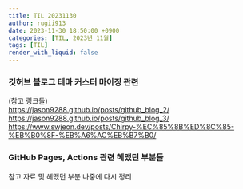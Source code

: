 ```yaml
---
title: TIL 20231130
author: rugii913
date: 2023-11-30 18:50:00 +0900
categories: [TIL, 2023년 11월]
tags: [TIL]
render_with_liquid: false
---
```


### 깃허브 블로그 테마 커스터 마이징 관련
(참고 링크들)  
https://jason9288.github.io/posts/github_blog_2/  
https://jason9288.github.io/posts/github_blog_3/  
https://www.swjeon.dev/posts/Chirpy-%EC%85%8B%ED%8C%85-%EB%B0%8F-%EB%A6%AC%EB%B7%B0/

### GitHub Pages, Actions 관련 헤맸던 부분들
참고 자료 및 헤맸던 부분 나중에 다시 정리
